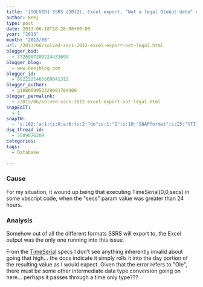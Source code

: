 ```yaml
---
title: '[SOLVED] SSRS (2012), Excel export, “Not a legal OleAut date” error'
author: Beej
type: post
date: 2013-06-18T18:28:00+00:00
year: "2013"
month: "2013/06"
url: /2013/06/solved-ssrs-2012-excel-export-not-legal.html
blogger_bid:
  - 7726907200224433699
blogger_blog:
  - www.beejblog.com
blogger_id:
  - 8822221466669041312
blogger_author:
  - g108669953529091704409
blogger_permalink:
  - /2013/06/solved-ssrs-2012-excel-export-not-legal.html
snapEdIT:
  - 1
snapTW:
  - 's:162:"a:1:{i:0;a:6:{s:2:"do";s:1:"1";s:10:"SNAPformat";s:15:"%TITLE% - %URL%";s:8:"attchImg";s:1:"1";s:9:"isAutoImg";s:1:"A";s:8:"imgToUse";s:0:"";s:4:"doTW";s:1:"1";}}";'
dsq_thread_id:
  - 5509076209
categories:
tags:
  - Database

---
```

### Cause

For my situation, it wound up being that executing TimeSerial(0,0,secs) in some vbscript code, when the "secs" param value was greater than 24 hours.

### Analysis

Somehow out of all the different formats SSRS will export to, the Excel output was the only one running into this issue.

From the [TimeSerial][1] specs I don’t see anything inherently invalid about going that high... the docs indicate it simply rolls it into the day portion of the resulting value as I would expect. Given that the error refers to "Ole", there must be some other intermediate data type conversion going on here... perhaps it passes through a time only type???

 [1]: https://msdn.microsoft.com/en-us/library/microsoft.visualbasic.dateandtime.timeserial.aspx